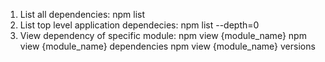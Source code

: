 1. List all dependencies: npm list
2. List top level application dependecies: npm list --depth=0
3. View dependency of specific module: 
npm view {module_name}
npm view {module_name} dependencies
npm view {module_name} versions

